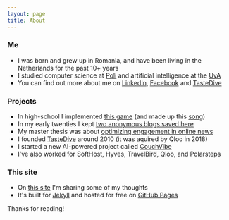 ```yaml
---
layout: page
title: About
---
```


### Me

* I was born and grew up in Romania, and have been living in the Netherlands for the past 10+ years
* I studied computer science at [Poli](http://acs.pub.ro/en/) and artificial intelligence at the [UvA](http://www.uva.nl)
* You can find out more about me on [LinkedIn](https://nl.linkedin.com/in/andreioghina), [Facebook](https://www.facebook.com/andrei.oghina) and [TasteDive](https://tastedive.com/andrei)

### Projects

* In high-school I implemented [this game](/public/static/tank-site/) (and made up this [song](/public/static/psychedelic-solo.wav))
* In my early twenties I kept [two anonymous blogs saved here](/public/static/harmony-within-chaos.pdf)
* My master thesis was about [optimizing engagement in online news](/public/static/optimizing-engagement-in-online-news.pdf)
* I founded [TasteDive](https://tastedive.com) around 2010 (it was aquired by Qloo in 2018)
* I started a new AI-powered project called [CouchVibe](https://couchvibe.com)
* I've also worked for SoftHost, Hyves, TravelBird, Qloo, and Polarsteps

### This site

* On [this site](https://andrei.oghina.com) I'm sharing some of my thoughts
* It's built for [Jekyll](http://jekyllrb.com) and hosted for free on [GitHub Pages](https://pages.github.com)

Thanks for reading!
